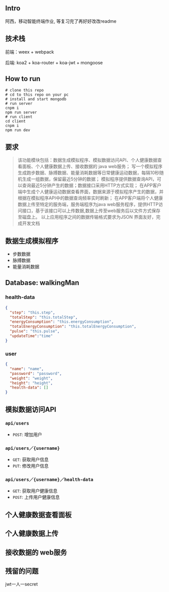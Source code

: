 ## Intro
阿西，移动智能终端作业, 等复习完了再好好改改readme

## 技术栈
前端：weex + webpack

后端: koa2 + koa-router + koa-jwt + mongoose

## How to run
```
# clone this repo
# cd to this repo on your pc
# install and start mongodb
# run server
cnpm i
npm run server
# run client
cd client
cnpm i
npm run dev
```

## 要求
 >该功能模块包括：数据生成模拟程序、模拟数据访问API、个人健康数据查看面板、个人健康数据上传、接收数据的 java web服务；
 写一个模拟程序生成跑步数据、脉搏数据、能量消耗数据等日常健康运动数据，每隔10秒随机生成一组数据，保留最近5分钟的数据；
 模拟程序提供数据查询API，可以查询最近5分钟产生的数据；数据接口采用HTTP方式实现；
 在APP客户端中生成个人健康运动数据查看界面，数据来源于模拟程序产生的数据，并根据在模拟程序API中的数据查询频率实时刷新；
 在APP客户端将个人健康数据上传至特定的服务端，服务端程序为java web服务程序，提供HTTP访问接口，基于该接口可以上传数据,数据上传至web服务后以文件方式保存至磁盘上。
 以上应用程序之间的数据传输格式要求为JSON
 界面友好，完成开发文档

## 数据生成模拟程序
- 步数数据
- 脉搏数据
- 能量消耗数据

## Database: walkingMan
### health-data
```json
{
  "step": "this.step",
  "totalStep": "this.totalStep",
  "energyConsumption": "this.energyConsumption",
  "totalEnergyConsumption": "this.totalEnergyConsumption",
  "pulse": "this.pulse",
  "updateTime":"time"
}
```
### user
```json
{
  "name": "name",
  "password": "password",
  "weight": "weight",
  "height": "height",
  "health-data": []
}
```

## 模拟数据访问API
### `api/users`
- `POST`: 增加用户

### `api/users／{username}`
- `GET`: 获取用户信息
- `PUT`: 修改用户信息

### `api/users／{username}／health-data`
- `GET`: 获取用户健康信息
- `POST`: 上传用户健康信息

## 个人健康数据查看面板
## 个人健康数据上传
## 接收数据的 web服务
## 残留的问题
jwt一人一secret
